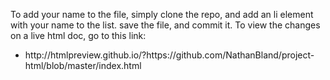 To add your name to the file, simply clone the repo, and add an li element with your name to the list.
save the file, and commit it. To view the changes on a live html doc, go to this link:
<ul>
<li>http://htmlpreview.github.io/?https://github.com/NathanBland/project-html/blob/master/index.html</li>
</ul>
